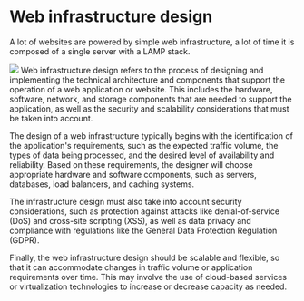 <h1>Web infrastructure design</h1>
<p>A lot of websites are powered by simple web infrastructure, a lot of time it is composed of a single server with a LAMP stack.</p>
<img src="https://imgur.com/JNpSTvo">
Web infrastructure design refers to the process of designing and implementing the technical architecture and components that support the operation of a web application or website. This includes the hardware, software, network, and storage components that are needed to support the application, as well as the security and scalability considerations that must be taken into account.

The design of a web infrastructure typically begins with the identification of the application's requirements, such as the expected traffic volume, the types of data being processed, and the desired level of availability and reliability. Based on these requirements, the designer will choose appropriate hardware and software components, such as servers, databases, load balancers, and caching systems.

The infrastructure design must also take into account security considerations, such as protection against attacks like denial-of-service (DoS) and cross-site scripting (XSS), as well as data privacy and compliance with regulations like the General Data Protection Regulation (GDPR).

Finally, the web infrastructure design should be scalable and flexible, so that it can accommodate changes in traffic volume or application requirements over time. This may involve the use of cloud-based services or virtualization technologies to increase or decrease capacity as needed.

